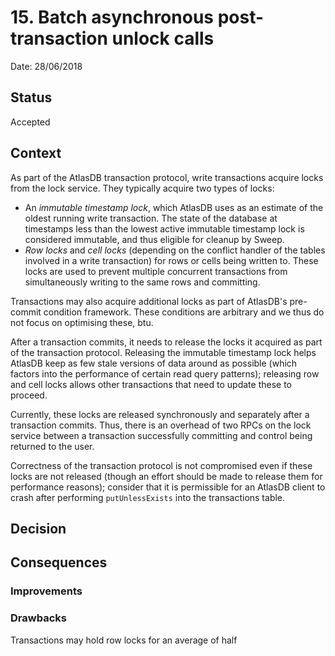 # 15. Batch asynchronous post-transaction unlock calls

Date: 28/06/2018

## Status

Accepted

## Context

As part of the AtlasDB transaction protocol, write transactions acquire locks from the lock service. They typically
acquire two types of locks:

- An *immutable timestamp lock*, which AtlasDB uses as an estimate of the oldest running write transaction. The
  state of the database at timestamps less than the lowest active immutable timestamp lock is considered immutable, and
  thus eligible for cleanup by Sweep.
- *Row locks* and *cell locks* (depending on the conflict handler of the tables involved in a write transaction) for
  rows or cells being written to. These locks are used to prevent multiple concurrent transactions from simultaneously
  writing to the same rows and committing.

Transactions may also acquire additional locks as part of AtlasDB's pre-commit condition framework. These conditions
are arbitrary and we thus do not focus on optimising these, btu.

After a transaction commits, it needs to release the locks it acquired as part of the transaction protocol. Releasing
the immutable timestamp lock helps AtlasDB keep as few stale versions of data around as possible (which factors into
the performance of certain read query patterns); releasing row and cell locks allows other transactions that need to
update these to proceed.

Currently, these locks are released synchronously and separately after a transaction commits. Thus, there is an
overhead of two RPCs on the lock service between a transaction successfully committing and control being returned to 
the user.

Correctness of the transaction protocol is not compromised even if these locks are not released (though an effort
should be made to release them for performance reasons); consider that it is permissible for an AtlasDB client to
crash after performing ``putUnlessExists`` into the transactions table.

## Decision

## Consequences

### Improvements

### Drawbacks

Transactions may hold row locks for an average of half
